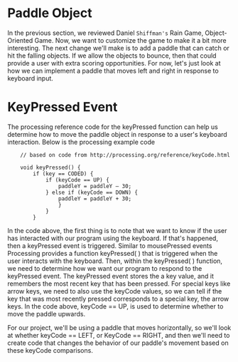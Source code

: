 # Paddle Object


In the previous section, we reviewed Daniel `Shiffman's` Rain Game, Object-Oriented Game.  Now, we want
to customize the game to make it a bit more interesting.   The next change we'll make is to add a
paddle that can catch or hit the falling objects.  If we allow the objects to bounce, then that could
provide a user with extra scoring opportunities.  For now, let's just look at how we can implement
a paddle that moves left and right in response to keyboard input.  


KeyPressed Event
=================

The processing reference code for the keyPressed function can help us determine how to move the paddle object in response to a user's keyboard interaction.  Below is the processing example code
```	
	// based on code from http://processing.org/reference/keyCode.html
	
	void keyPressed() {
  		if (key == CODED) {
  			if (keyCode == UP) {
      			paddleY = paddleY – 30;
    		} else if (keyCode == DOWN) {
      			paddleY = paddleY + 30;
      			}
      		}
      	}
```
In the code above, the first thing is to note that we want to know if the user has interacted with
our program using the keyboard.  If that's happened, then a keyPressed event is triggered.
Similar to mousePressed events Processing provides a function keyPressed( ) that is triggered
when the user interacts with the keyboard. Then, within the keyPressed( ) function, we need 
to determine how we want our program to respond to the keyPressed event. The keyPressed event
stores the a key value, and it remembers the most recent key that has been pressed.  For special
keys like arrow keys, we need to also use the keyCode values, so we can tell if the key that was 
most recently pressed corresponds to a special key, the arrow keys.  In the code above, 
keyCode == UP, is used to determine whether to move the paddle upwards.  

For our project, we'll be using a paddle that moves horizontally, so we'll look at whether
keyCode == LEFT, or KeyCode == RIGHT, and then we'll need to create code that changes the
behavior of our paddle's movement based on these keyCode comparisons.

